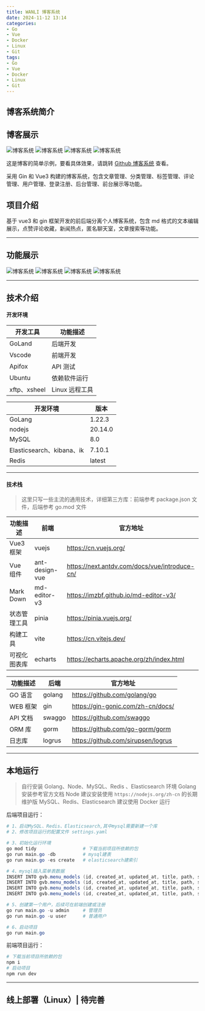 ```yaml
---
title: WANLI 博客系统
date: 2024-11-12 13:14  
categories:
- Go
- Vue
- Docker
- Linux
- Git
tags:
- Go
- Vue
- Docker
- Linux
- Git
---
```


## 博客系统简介

## 博客展示

![博客系统](/docs/img/page3/projects/a12.png)
![博客系统](/docs/img/page3/projects/a13.png)
![博客系统](/docs/img/page3/projects/a14.png)
![博客系统](/docs/img/page3/projects/boke.png)

这是博客的简单示例，要看具体效果，请跳转 [Github 博客系统](https://github.com/xzhHas/ginblog-wanli) 查看。

采用 Gin 和 Vue3 构建的博客系统，包含文章管理、分类管理、标签管理、评论管理、用户管理、登录注册、后台管理、前台展示等功能。



## 项目介绍

基于 vue3 和 gin 框架开发的前后端分离个人博客系统，包含 md 格式的文本编辑展示，点赞评论收藏，新闻热点，匿名聊天室，文章搜索等功能。

---

## 功能展示

![博客系统](/docs/img/page3/projects/a12.png)
![博客系统](/docs/img/page3/projects/a13.png)
![博客系统](/docs/img/page3/projects/a14.png)
![博客系统](/docs/img/page3/projects/boke.png)

---

## 技术介绍

#### 开发环境

| 开发工具     | 功能描述       |
| ------------ | -------------- |
| GoLand       | 后端开发       |
| Vscode       | 前端开发       |
| Apifox       | API 测试       |
| Ubuntu       | 依赖软件运行   |
| xftp、xsheel | Linux 远程工具 |

| 开发环境                  | 版本    |
| ------------------------- | ------- |
| GoLang                    | 1.22.3  |
| nodejs                    | 20.14.0 |
| MySQL                     | 8.0     |
| Elasticsearch、kibana、ik | 7.10.1  |
| Redis                     | latest  |

---

#### 技术栈

> 这里只写一些主流的通用技术，详细第三方库：前端参考 package.json 文件，后端参考 go.mod 文件

| 功能描述     | 前端           | 官方地址                                      |
| ------------ | -------------- | --------------------------------------------- |
| Vue3 框架    | vuejs          | https://cn.vuejs.org/                         |
| Vue 组件     | ant-design-vue | https://next.antdv.com/docs/vue/introduce-cn/ |
| Mark Down    | md-editor-v3   | https://imzbf.github.io/md-editor-v3/         |
| 状态管理工具 | pinia          | https://pinia.vuejs.org/                      |
| 构建工具     | vite           | https://cn.vitejs.dev/                        |
| 可视化图表库 | echarts        | https://echarts.apache.org/zh/index.html      |

| 功能描述 | 后端   | 官方地址                           |
| -------- | ------ | ---------------------------------- |
| GO 语言  | golang | https://github.com/golang/go       |
| WEB 框架 | gin    | https://gin-gonic.com/zh-cn/docs/  |
| API 文档 | swaggo | https://github.com/swaggo          |
| ORM 库   | gorm   | https://github.com/go-gorm/gorm    |
| 日志库   | logrus | https://github.com/sirupsen/logrus |

---

## 本地运行

> 自行安装 Golang、Node、MySQL、Redis 、Elasticsearch 环境
> Golang 安装参考官方文档
> Node 建议安装使用 `https://nodejs.org/zh-cn` 的长期维护版
> MySQL、Redis、Elasticsearch 建议使用 Docker 运行

后端项目运行：

```powershell
# 1、启动MySQL、Redis、Elasticsearch,其中mysql需要新建一个库
# 2、修改项目运行的配置文件 settings.yaml

# 3、初始化运行环境
go mod tidy 				# 下载当前项目所依赖的包
go run main.go -db 			# mysql建表
go run main.go -es create	# elasticsearch建索引

# 4、mysql插入菜单表数据
INSERT INTO gvb.menu_models (id, created_at, updated_at, title, path, slogan, abstract, abstract_time, banner_time, sort) VALUES (1, NOW(), NOW(), '首页', '/', '众神眷恋的幻想乡', '天寒地冻路远马亡又何妨', 5, 5, 1);
INSERT INTO gvb.menu_models (id, created_at, updated_at, title, path, slogan, abstract, abstract_time, banner_time, sort) VALUES (2, NOW(), NOW(), '新闻', '/news', '新闻三分钟，知晓天下事', '震惊!男人看了会沉默，女人看了会流泪!不转不是中国人!',  5, 5, 2);
INSERT INTO gvb.menu_models (id, created_at, updated_at, title, path, slogan, abstract, abstract_time, banner_time, sort) VALUES (3, NOW(), NOW(), '文章搜索', '/search', '文章搜索', '文章搜索',  5, 5, 3);
INSERT INTO gvb.menu_models (id, created_at, updated_at, title, path, slogan, abstract, abstract_time, banner_time, sort) VALUES (4, NOW(), NOW(),'聊天室', '/chat_group', '聊天室', '聊天室',  5, 5, 4);

# 5、创建第一个用户，后续可在前端创建或注册
go run main.go -u admin		# 管理员
go run main.go -u user		# 普通用户

# 6、启动项目
go run main.go
```

前端项目运行：

```powershell
# 下载当前项目所依赖的包
npm i
# 启动项目
npm run dev
```

---

## 线上部署（Linux）| 待完善
